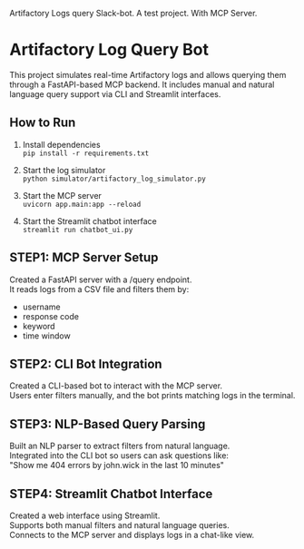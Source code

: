 Artifactory Logs query Slack-bot. A test project. With MCP Server.

# Artifactory Log Query Bot

This project simulates real-time Artifactory logs and allows querying them through a FastAPI-based MCP backend. It includes manual and natural language query support via CLI and Streamlit interfaces.

## How to Run

1. Install dependencies  
   `pip install -r requirements.txt`

2. Start the log simulator  
   `python simulator/artifactory_log_simulator.py`

3. Start the MCP server  
   `uvicorn app.main:app --reload`

4. Start the Streamlit chatbot interface  
   `streamlit run chatbot_ui.py`

## STEP1: MCP Server Setup

Created a FastAPI server with a /query endpoint.  
It reads logs from a CSV file and filters them by:  
- username  
- response code  
- keyword  
- time window  

## STEP2: CLI Bot Integration

Created a CLI-based bot to interact with the MCP server.  
Users enter filters manually, and the bot prints matching logs in the terminal.

## STEP3: NLP-Based Query Parsing

Built an NLP parser to extract filters from natural language.  
Integrated into the CLI bot so users can ask questions like:  
"Show me 404 errors by john.wick in the last 10 minutes"

## STEP4: Streamlit Chatbot Interface

Created a web interface using Streamlit.  
Supports both manual filters and natural language queries.  
Connects to the MCP server and displays logs in a chat-like view.
